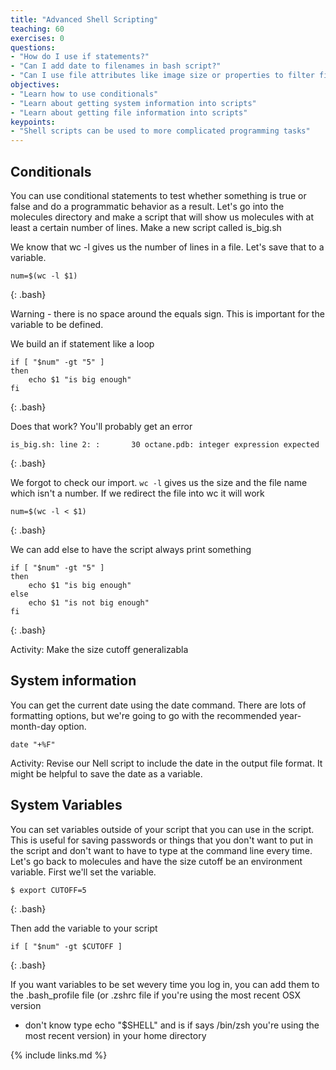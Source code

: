 ```yaml
---
title: "Advanced Shell Scripting"
teaching: 60
exercises: 0
questions:
- "How do I use if statements?"
- "Can I add date to filenames in bash script?"
- "Can I use file attributes like image size or properties to filter files?"
objectives:
- "Learn how to use conditionals"
- "Learn about getting system information into scripts"
- "Learn about getting file information into scripts"
keypoints:
- "Shell scripts can be used to more complicated programming tasks"
---
```


## Conditionals

You can use conditional statements to test whether something is true or false
and do a programmatic behavior as a result. Let's go into the molecules
directory and make a script that will show us molecules with at least a certain number
of lines. Make a new script called is_big.sh

We know that wc -l gives us the number of lines in a file. Let's save that to a
variable.
~~~
num=$(wc -l $1)
~~~
{: .bash}

Warning - there is no space around the equals sign. This is important for the
variable to be defined.

We build an if statement like a loop

~~~
if [ "$num" -gt "5" ]
then
    echo $1 "is big enough"
fi
~~~
{: .bash}

Does that work? You'll probably get an error

~~~
is_big.sh: line 2: :       30 octane.pdb: integer expression expected
~~~
{: .bash}

We forgot to check our import. `wc -l` gives us the size and the file name
which isn't a number. If we redirect the file into wc it will work

~~~
num=$(wc -l < $1)
~~~
{: .bash}

We can add else to have the script always print something

~~~
if [ "$num" -gt "5" ]
then
    echo $1 "is big enough"
else
    echo $1 "is not big enough"
fi
~~~
{: .bash}

Activity: Make the size cutoff generalizabla

## System information

You can get the current date using the date command. There are lots of
formatting options, but we're going to go with the recommended year-month-day
option.

~~~
date "+%F"
~~~

Activity: Revise our Nell script to include the date in the output file format.
It might be helpful to save the date as a variable.

## System Variables

You can set variables outside of your script that you can use in the script.
This is useful for saving passwords or things that you don't want to put in the
script and don't want to have to type at the command line every time. Let's go
back to molecules and have the size cutoff be an environment variable. First
we'll set the variable.

~~~
$ export CUTOFF=5
~~~
{: .bash}

Then add the variable to your script

~~~
if [ "$num" -gt $CUTOFF ]
~~~
{: .bash}

If you want variables to be set wevery time you log in, you can add them to the
.bash_profile file (or .zshrc file if you're using the most recent OSX version
- don't know type echo "$SHELL" and is if says /bin/zsh you're using the most
  recent version)  in your home directory

{% include links.md %}
